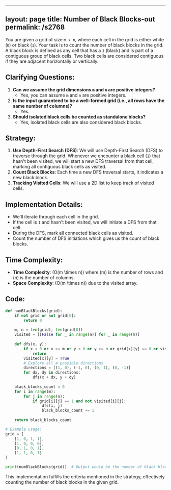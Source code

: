 
---
layout: page
title:  Number of Black Blocks-out
permalink: /s2768
---
You are given a grid of size `m x n`, where each cell in the grid is either white (`0`) or black (`1`). Your task is to count the number of black blocks in the grid. A black block is defined as any cell that has a `1` (black) and is part of a contiguous group of black cells. Two black cells are considered contiguous if they are adjacent horizontally or vertically.

## Clarifying Questions:
1. **Can we assume the grid dimensions `m` and `n` are positive integers?**
   - Yes, you can assume `m` and `n` are positive integers.
2. **Is the input guaranteed to be a well-formed grid (i.e., all rows have the same number of columns)?**
   - Yes.
3. **Should isolated black cells be counted as standalone blocks?**
   - Yes, isolated black cells are also considered black blocks.

## Strategy:
1. **Use Depth-First Search (DFS)**: We will use Depth-First Search (DFS) to traverse through the grid. Whenever we encounter a black cell (`1`) that hasn't been visited, we will start a new DFS traversal from that cell, marking all contiguous black cells as visited.
2. **Count Black Blocks**: Each time a new DFS traversal starts, it indicates a new black block.
3. **Tracking Visited Cells**: We will use a 2D list to keep track of visited cells.

## Implementation Details:
- We'll iterate through each cell in the grid.
- If the cell is `1` and hasn't been visited, we will initiate a DFS from that cell.
- During the DFS, mark all connected black cells as visited.
- Count the number of DFS initiations which gives us the count of black blocks.

## Time Complexity:
- **Time Complexity**: \(O(m \times n)\) where \(m\) is the number of rows and \(n\) is the number of columns.
- **Space Complexity**: \(O(m \times n)\) due to the visited array.

## Code:

```python
def numBlackBlocks(grid):
    if not grid or not grid[0]:
        return 0
    
    m, n = len(grid), len(grid[0])
    visited = [[False for _ in range(n)] for _ in range(m)]
    
    def dfs(x, y):
        if x < 0 or x >= m or y < 0 or y >= n or grid[x][y] == 0 or visited[x][y]:
            return
        visited[x][y] = True
        # Explore all 4 possible directions
        directions = [(1, 0), (-1, 0), (0, 1), (0, -1)]
        for dx, dy in directions:
            dfs(x + dx, y + dy)
    
    black_blocks_count = 0
    for i in range(m):
        for j in range(n):
            if grid[i][j] == 1 and not visited[i][j]:
                dfs(i, j)
                black_blocks_count += 1
    
    return black_blocks_count

# Example usage:
grid = [
    [1, 0, 1, 1],
    [1, 0, 0, 0],
    [0, 1, 0, 1],
    [1, 1, 0, 1]
]

print(numBlackBlocks(grid))  # Output would be the number of black blocks
```

This implementation fulfills the criteria mentioned in the strategy, effectively counting the number of black blocks in the given grid.